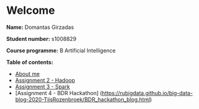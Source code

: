 # Welcome

**Name:** Domantas Girzadas

**Student number:** s1008829

**Course programme:** B Artificial Intelligence

**Table of contents:**
* [About me](about.md)
* [Assignment 2 - Hadoop](hadoop.md)
* [Assignment 3 - Spark](spark.md)
* [Assignment 4 - BDR Hackathon] (https://rubigdata.github.io/big-data-blog-2020-TijsRozenbroek/BDR_hackathon_blog.html)
